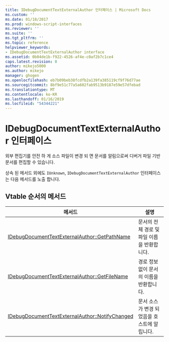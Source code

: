 ```yaml
---
title: IDebugDocumentTextExternalAuthor 인터페이스 | Microsoft Docs
ms.custom: ''
ms.date: 01/18/2017
ms.prod: windows-script-interfaces
ms.reviewer: ''
ms.suite: ''
ms.tgt_pltfrm: ''
ms.topic: reference
helpviewer_keywords:
- IDebugDocumentTextExternalAuthor interface
ms.assetid: 0b04de1b-f922-4526-af4e-c0af2b7c1ce4
caps.latest.revision: 8
author: mikejo5000
ms.author: mikejo
manager: ghogen
ms.openlocfilehash: eb7b09beb38fcdfb2a139fa385119cf9f76d77ae
ms.sourcegitcommit: 8bf9e51c77a5a602fab9513b9187e59e57dfebad
ms.translationtype: MT
ms.contentlocale: ko-KR
ms.lasthandoff: 01/16/2019
ms.locfileid: "54344221"
---
```

# <a name="idebugdocumenttextexternalauthor-interface"></a>IDebugDocumentTextExternalAuthor 인터페이스
외부 편집기를 안전 하 게 소스 파일이 변경 되 면 문서를 알림으로써 디버거 파일 기반 문서를 편집할 수 있습니다.  
  
 상속 된 메서드 외에도 `IUnknown`, `IDebugDocumentTextExternalAuthor` 인터페이스는 다음 메서드를 노출 합니다.  
  
## <a name="methods-in-vtable-order"></a>Vtable 순서의 메서드  
  
|메서드|설명|  
|------------|-----------------|  
|[IDebugDocumentTextExternalAuthor::GetPathName](../../winscript/reference/idebugdocumenttextexternalauthor-getpathname.md)|문서의 전체 경로 및 파일 이름을 반환합니다.|  
|[IDebugDocumentTextExternalAuthor::GetFileName](../../winscript/reference/idebugdocumenttextexternalauthor-getfilename.md)|경로 정보 없이 문서의 이름을 반환합니다.|  
|[IDebugDocumentTextExternalAuthor::NotifyChanged](../../winscript/reference/idebugdocumenttextexternalauthor-notifychanged.md)|문서 소스가 변경 되었음을 호스트에 알립니다.|